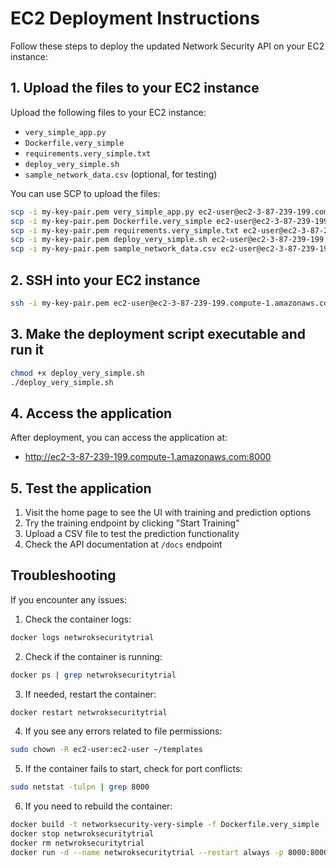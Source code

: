 # EC2 Deployment Instructions

Follow these steps to deploy the updated Network Security API on your EC2 instance:

## 1. Upload the files to your EC2 instance
<!-- powershell -ExecutionPolicy Bypass -File .\upload_to_ec2.ps1 -KeyPath "my-key-pair.pem" -EC2Address "ec2-3-87-239-199.compute-1.amazonaws.com"
ssh -i my-key-pair.pem ec2-user@ec2-3-87-239-199.compute-1.amazonaws.com
chmod +x deploy_very_simple.sh
./deploy_very_simple.sh -->

Upload the following files to your EC2 instance:
- `very_simple_app.py`
- `Dockerfile.very_simple`
- `requirements.very_simple.txt`
- `deploy_very_simple.sh`
- `sample_network_data.csv` (optional, for testing)

You can use SCP to upload the files:

```bash
scp -i my-key-pair.pem very_simple_app.py ec2-user@ec2-3-87-239-199.compute-1.amazonaws.com:~/
scp -i my-key-pair.pem Dockerfile.very_simple ec2-user@ec2-3-87-239-199.compute-1.amazonaws.com:~/
scp -i my-key-pair.pem requirements.very_simple.txt ec2-user@ec2-3-87-239-199.compute-1.amazonaws.com:~/
scp -i my-key-pair.pem deploy_very_simple.sh ec2-user@ec2-3-87-239-199.compute-1.amazonaws.com:~/
scp -i my-key-pair.pem sample_network_data.csv ec2-user@ec2-3-87-239-199.compute-1.amazonaws.com:~/
```

## 2. SSH into your EC2 instance

```bash
ssh -i my-key-pair.pem ec2-user@ec2-3-87-239-199.compute-1.amazonaws.com
```

## 3. Make the deployment script executable and run it

```bash
chmod +x deploy_very_simple.sh
./deploy_very_simple.sh
```

## 4. Access the application

After deployment, you can access the application at:
- http://ec2-3-87-239-199.compute-1.amazonaws.com:8000

## 5. Test the application

1. Visit the home page to see the UI with training and prediction options
2. Try the training endpoint by clicking "Start Training"
3. Upload a CSV file to test the prediction functionality
4. Check the API documentation at `/docs` endpoint

## Troubleshooting

If you encounter any issues:

1. Check the container logs:
```bash
docker logs netwroksecuritytrial
```

2. Check if the container is running:
```bash
docker ps | grep netwroksecuritytrial
```

3. If needed, restart the container:
```bash
docker restart netwroksecuritytrial
```

4. If you see any errors related to file permissions:
```bash
sudo chown -R ec2-user:ec2-user ~/templates
```

5. If the container fails to start, check for port conflicts:
```bash
sudo netstat -tulpn | grep 8000
```

6. If you need to rebuild the container:
```bash
docker build -t networksecurity-very-simple -f Dockerfile.very_simple .
docker stop netwroksecuritytrial
docker rm netwroksecuritytrial
docker run -d --name netwroksecuritytrial --restart always -p 8000:8000 networksecurity-very-simple
```
